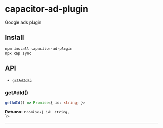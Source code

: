 # capacitor-ad-plugin

Google ads plugin

## Install

```bash
npm install capacitor-ad-plugin
npx cap sync
```

## API

<docgen-index>

* [`getAdId()`](#getadid)

</docgen-index>

<docgen-api>
<!--Update the source file JSDoc comments and rerun docgen to update the docs below-->

### getAdId()

```typescript
getAdId() => Promise<{ id: string; }>
```

**Returns:** <code>Promise&lt;{ id: string; }&gt;</code>

--------------------

</docgen-api>

